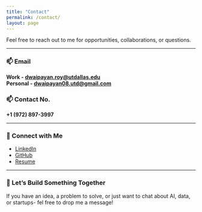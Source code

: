 ```yaml
---
title: "Contact"
permalink: /contact/
layout: page
---
```


Feel free to reach out to me for opportunities, collaborations, or questions.

---

### 📫 Email
**Work - dwaipayan.roy@utdallas.edu**  
**Personal - dwaipayan08.utd@gmail.com**  

### 📫 Contact No.
**+1 (972) 897-3997** 

---

### 🔗 Connect with Me
- [LinkedIn](https://www.linkedin.com/in/dwaipayanroy)
- [GitHub](https://github.com/dwaipayanroy)
- [Resume](https://dwaipayanroy.github.io/resume/)

---

### 📝 Let’s Build Something Together
If you have an idea, a problem to solve, or just want to chat about AI, data, or startups- fel free to drop me a message!